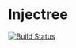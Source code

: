 # Injectree

[![Build Status](https://www.travis-ci.com/ksz-ksz/injectree.svg?branch=master)](https://www.travis-ci.com/ksz-ksz/injectree)

